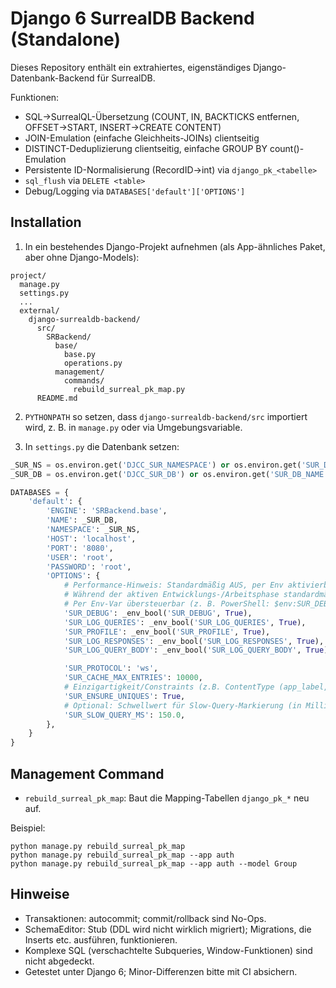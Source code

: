 # Django 6 SurrealDB Backend (Standalone)

Dieses Repository enthält ein extrahiertes, eigenständiges Django-Datenbank-Backend für SurrealDB.

Funktionen:
- SQL→SurrealQL-Übersetzung (COUNT, IN, BACKTICKS entfernen, OFFSET→START, INSERT→CREATE CONTENT)
- JOIN-Emulation (einfache Gleichheits-JOINs) clientseitig
- DISTINCT-Deduplizierung clientseitig, einfache GROUP BY count()-Emulation
- Persistente ID-Normalisierung (RecordID→int) via `django_pk_<tabelle>`
- `sql_flush` via `DELETE <table>`
- Debug/Logging via `DATABASES['default']['OPTIONS']`

## Installation

1) In ein bestehendes Django-Projekt aufnehmen (als App-ähnliches Paket, aber ohne Django-Models):

```
project/
  manage.py
  settings.py
  ...
  external/
    django-surrealdb-backend/
      src/
        SRBackend/
          base/
            base.py
            operations.py
          management/
            commands/
              rebuild_surreal_pk_map.py
      README.md
```

2) `PYTHONPATH` so setzen, dass `django-surrealdb-backend/src` importiert wird, z. B. in `manage.py` oder via Umgebungsvariable.

3) In `settings.py` die Datenbank setzen:

```python
_SUR_NS = os.environ.get('DJCC_SUR_NAMESPACE') or os.environ.get('SUR_DB_NAMESPACE') or 'core'
_SUR_DB = os.environ.get('DJCC_SUR_DB') or os.environ.get('SUR_DB_NAME') or 'core'

DATABASES = {
    'default': {
        'ENGINE': 'SRBackend.base',
        'NAME': _SUR_DB,
        'NAMESPACE': _SUR_NS,
        'HOST': 'localhost',
        'PORT': '8080',
        'USER': 'root',
        'PASSWORD': 'root',
        'OPTIONS': {
            # Performance-Hinweis: Standardmäßig AUS, per Env aktivierbar
            # Während der aktiven Entwicklungs-/Arbeitsphase standardmäßig AN.
            # Per Env-Var übersteuerbar (z. B. PowerShell: $env:SUR_DEBUG='0').
            'SUR_DEBUG': _env_bool('SUR_DEBUG', True),
            'SUR_LOG_QUERIES': _env_bool('SUR_LOG_QUERIES', True),
            'SUR_PROFILE': _env_bool('SUR_PROFILE', True),
            'SUR_LOG_RESPONSES': _env_bool('SUR_LOG_RESPONSES', True),
            'SUR_LOG_QUERY_BODY': _env_bool('SUR_LOG_QUERY_BODY', True),

            'SUR_PROTOCOL': 'ws',
            'SUR_CACHE_MAX_ENTRIES': 10000,
            # Einzigartigkeit/Constraints (z.B. ContentType (app_label, model)) sicherstellen
            'SUR_ENSURE_UNIQUES': True,
            # Optional: Schwellwert für Slow-Query-Markierung (in Millisekunden)
            'SUR_SLOW_QUERY_MS': 150.0,
        },
    }
}
```

## Management Command

- `rebuild_surreal_pk_map`: Baut die Mapping-Tabellen `django_pk_*` neu auf.

Beispiel:
```
python manage.py rebuild_surreal_pk_map
python manage.py rebuild_surreal_pk_map --app auth
python manage.py rebuild_surreal_pk_map --app auth --model Group
```

## Hinweise

- Transaktionen: autocommit; commit/rollback sind No-Ops.
- SchemaEditor: Stub (DDL wird nicht wirklich migriert); Migrations, die Inserts etc. ausführen, funktionieren.
- Komplexe SQL (verschachtelte Subqueries, Window-Funktionen) sind nicht abgedeckt.
- Getestet unter Django 6; Minor-Differenzen bitte mit CI absichern.

